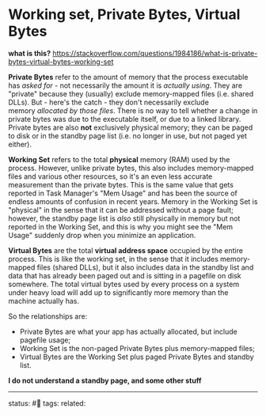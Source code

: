 # Working set, Private Bytes, Virtual Bytes

**what is this?**
https://stackoverflow.com/questions/1984186/what-is-private-bytes-virtual-bytes-working-set

**Private Bytes** refer to the amount of memory that the process executable has _asked for_ - not necessarily the amount it is _actually using_. They are "private" because they (usually) exclude memory-mapped files (i.e. shared DLLs). But - here's the catch - they don't necessarily exclude memory _allocated by those files_. There is no way to tell whether a change in private bytes was due to the executable itself, or due to a linked library. Private bytes are also **not** exclusively physical memory; they can be paged to disk or in the standby page list (i.e. no longer in use, but not paged yet either).

**Working Set** refers to the total **physical** memory (RAM) used by the process. However, unlike private bytes, this also includes memory-mapped files and various other resources, so it's an even less accurate measurement than the private bytes. This is the same value that gets reported in Task Manager's "Mem Usage" and has been the source of endless amounts of confusion in recent years. Memory in the Working Set is "physical" in the sense that it can be addressed without a page fault; however, the standby page list is _also_ still physically in memory but not reported in the Working Set, and this is why you might see the "Mem Usage" suddenly drop when you minimize an application.

**Virtual Bytes** are the total **virtual address space** occupied by the entire process. This is like the working set, in the sense that it includes memory-mapped files (shared DLLs), but it also includes data in the standby list and data that has already been paged out and is sitting in a pagefile on disk somewhere. The total virtual bytes used by every process on a system under heavy load will add up to significantly more memory than the machine actually has.

So the relationships are:

-   Private Bytes are what your app has actually allocated, but include pagefile usage;
-   Working Set is the non-paged Private Bytes plus memory-mapped files;
-   Virtual Bytes are the Working Set plus paged Private Bytes and standby list.

**I do not understand a standby page, and some other stuff**

--- 
status: #🌱
tags: 
related: 